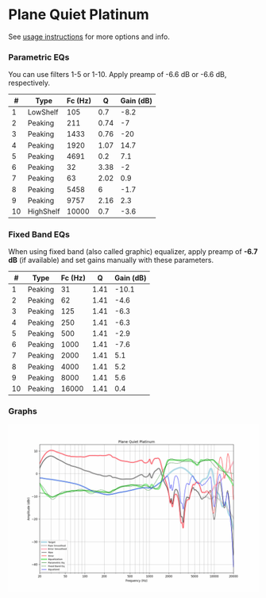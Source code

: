 # Plane Quiet Platinum
See [usage instructions](https://github.com/jaakkopasanen/AutoEq#usage) for more options and info.

### Parametric EQs
You can use filters 1-5 or 1-10. Apply preamp of -6.6 dB or -6.6 dB, respectively.

|   # | Type      |   Fc (Hz) |    Q |   Gain (dB) |
|-----|-----------|-----------|------|-------------|
|   1 | LowShelf  |       105 | 0.7  |        -8.2 |
|   2 | Peaking   |       211 | 0.74 |        -7   |
|   3 | Peaking   |      1433 | 0.76 |       -20   |
|   4 | Peaking   |      1920 | 1.07 |        14.7 |
|   5 | Peaking   |      4691 | 0.2  |         7.1 |
|   6 | Peaking   |        32 | 3.38 |        -2   |
|   7 | Peaking   |        63 | 2.02 |         0.9 |
|   8 | Peaking   |      5458 | 6    |        -1.7 |
|   9 | Peaking   |      9757 | 2.16 |         2.3 |
|  10 | HighShelf |     10000 | 0.7  |        -3.6 |

### Fixed Band EQs
When using fixed band (also called graphic) equalizer, apply preamp of **-6.7 dB** (if available) and set gains manually with these parameters.

|   # | Type    |   Fc (Hz) |    Q |   Gain (dB) |
|-----|---------|-----------|------|-------------|
|   1 | Peaking |        31 | 1.41 |       -10.1 |
|   2 | Peaking |        62 | 1.41 |        -4.6 |
|   3 | Peaking |       125 | 1.41 |        -6.3 |
|   4 | Peaking |       250 | 1.41 |        -6.3 |
|   5 | Peaking |       500 | 1.41 |        -2.9 |
|   6 | Peaking |      1000 | 1.41 |        -7.6 |
|   7 | Peaking |      2000 | 1.41 |         5.1 |
|   8 | Peaking |      4000 | 1.41 |         5.2 |
|   9 | Peaking |      8000 | 1.41 |         5.6 |
|  10 | Peaking |     16000 | 1.41 |         0.4 |

### Graphs
![](./Plane%20Quiet%20Platinum.png)
